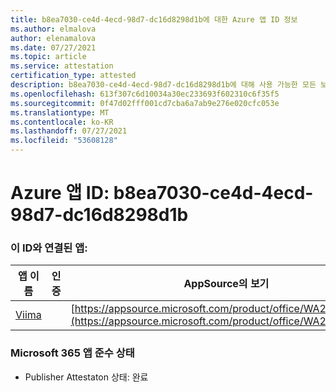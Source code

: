 ```yaml
---
title: b8ea7030-ce4d-4ecd-98d7-dc16d8298d1b에 대한 Azure 앱 ID 정보
ms.author: elmalova
author: elenamalova
ms.date: 07/27/2021
ms.topic: article
ms.service: attestation
certification_type: attested
description: b8ea7030-ce4d-4ecd-98d7-dc16d8298d1b에 대해 사용 가능한 모든 보안 및 규정 준수 정보입니다.
ms.openlocfilehash: 613f307c6d10034a30ec233693f602310c6f35f5
ms.sourcegitcommit: 0f47d02fff001cd7cba6a7ab9e276e020cfc053e
ms.translationtype: MT
ms.contentlocale: ko-KR
ms.lasthandoff: 07/27/2021
ms.locfileid: "53608128"
---
```

# <a name="azure-app-id-b8ea7030-ce4d-4ecd-98d7-dc16d8298d1b"></a>Azure 앱 ID: b8ea7030-ce4d-4ecd-98d7-dc16d8298d1b


### <a name="apps-associated-with-this-id"></a>이 ID와 연결된 앱:
| **앱 이름** | **인증** | **AppSource의 보기** |
|--------------|---------------|-----------------------|
| [Viima](https://docs.microsoft.com/microsoft-365-app-certification/forward/WA200001589) |  | [https://appsource.microsoft.com/product/office/WA200001589](https://appsource.microsoft.com/product/office/WA200001589) |

### <a name="microsoft-365-app-compliance-status"></a>Microsoft 365 앱 준수 상태
- Publisher Attestaton 상태: 완료
